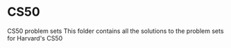 # CS50
CS50 problem sets 
This folder contains all the solutions to the problem sets for Harvard's CS50
